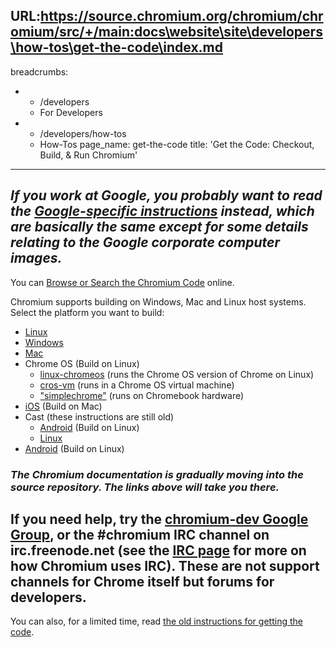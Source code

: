 URL:https://source.chromium.org/chromium/chromium/src/+/main:docs\website\site\developers\how-tos\get-the-code\index.md
---
breadcrumbs:
- - /developers
  - For Developers
- - /developers/how-tos
  - How-Tos
page_name: get-the-code
title: 'Get the Code: Checkout, Build, & Run Chromium'
---

## *If you work at Google, you probably want to read the [Google-specific instructions](https://goto.corp.google.com/building-chrome) instead, which are basically the same except for some details relating to the Google corporate computer images.*

You can [Browse or Search the Chromium Code](https://source.chromium.org/chromium) online.

Chromium supports building on Windows, Mac and Linux host systems.
Select the platform you want to build:

*   [Linux](https://chromium.googlesource.com/chromium/src/+/main/docs/linux/build_instructions.md)
*   [Windows](https://chromium.googlesource.com/chromium/src/+/main/docs/windows_build_instructions.md)
*   [Mac](https://chromium.googlesource.com/chromium/src/+/main/docs/mac_build_instructions.md)
*   Chrome OS (Build on Linux)
    *   [linux-chromeos](https://chromium.googlesource.com/chromium/src/+/main/docs/chromeos_build_instructions.md)
                (runs the Chrome OS version of Chrome on Linux)
    *   [cros-vm](/chromium-os/developer-library/guides/containers/cros-vm/)
                (runs in a Chrome OS virtual machine)
    *   ["simplechrome"](/chromium-os/developer-library/guides/development/simple-chrome-workflow/)
                (runs on Chromebook hardware)
*   [iOS](https://chromium.googlesource.com/chromium/src/+/main/docs/ios/build_instructions.md) (Build on Mac)
*   Cast (these instructions are still old)
    *   [Android](https://chromium.googlesource.com/chromium/src/+/main/docs/android_cast_build_instructions.md) (Build on Linux)
    *   [Linux](https://chromium.googlesource.com/chromium/src/+/main/docs/linux/cast_build_instructions.md)
*   [Android](https://chromium.googlesource.com/chromium/src/+/main/docs/android_build_instructions.md) (Build on Linux)

### *The Chromium documentation is gradually moving into the source repository. The links above will take you there.*

## If you need help, try the [chromium-dev Google Group](https://groups.google.com/a/chromium.org/forum/#!forum/chromium-dev), or the #chromium IRC channel on irc.freenode.net (see the [IRC page](/developers/irc) for more on how Chromium uses IRC). **These are not support channels for Chrome itself but forums for developers.**

You can also, for a limited time, read [the old instructions for getting the
code](/developers/how-tos/old-get-the-code).

